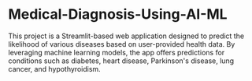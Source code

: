 # Medical-Diagnosis-Using-AI-ML
This project is a Streamlit-based web application designed to predict the likelihood of various diseases based on user-provided health data. By leveraging machine learning models, the app offers predictions for conditions such as diabetes, heart disease, Parkinson's disease, lung cancer, and hypothyroidism.
